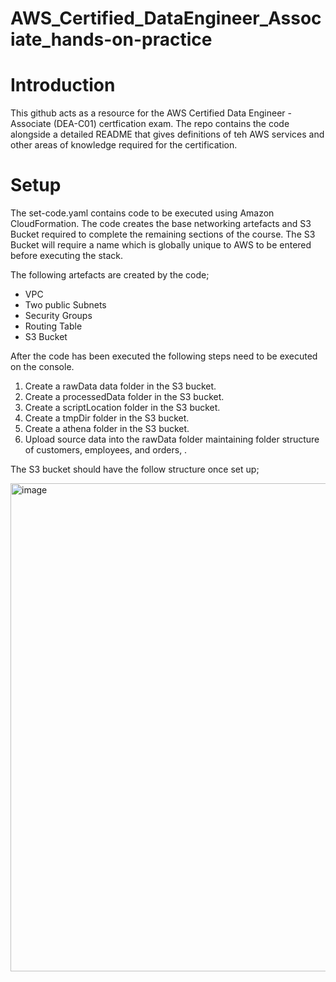 # AWS_Certified_DataEngineer_Associate_hands-on-practice

# Introduction
This github acts as a resource for the AWS Certified Data Engineer - Associate (DEA-C01) certfication exam. The repo contains the code alongside a detailed README that gives definitions of teh AWS services and other areas of knowledge required for the certification.


# Setup
The set-code.yaml contains code to be executed using Amazon CloudFormation. The code creates the base networking artefacts and S3 Bucket required to complete the remaining sections of the course. The S3 Bucket will require a name which is globally unique to AWS to be entered before executing the stack.

The following artefacts are created by the code;

- VPC
- Two public Subnets
- Security Groups
- Routing Table
- S3 Bucket
  
After the code has been executed the following steps need to be executed on the console.

1. Create a rawData data folder in the S3 bucket.
2. Create a processedData folder in the S3 bucket.
3. Create a scriptLocation folder in the S3 bucket.
4. Create a tmpDir folder in the S3 bucket.
5. Create a athena folder in the S3 bucket.
6. Upload source data into the rawData folder maintaining folder structure of customers, employees, and orders, .

The S3 bucket should have the follow structure once set up;

<img width="781" alt="image" src="https://github.com/user-attachments/assets/a2090406-6fa6-4e05-a26c-159059419fd1" />
